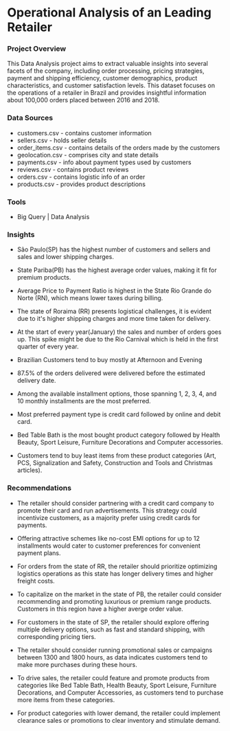 
# Operational Analysis of an Leading Retailer

### Project Overview
This Data Analysis project aims to extract valuable insights into several facets of the company, including order processing, pricing strategies, payment and shipping efficiency, customer demographics, product characteristics, and customer satisfaction levels. This dataset focuses on the operations of a retailer in Brazil and provides insightful information about 100,000 orders placed between 2016 and 2018. 


### Data Sources
- customers.csv - contains customer information
- sellers.csv - holds seller details
- order_items.csv - contains details of the orders made by the customers
- geolocation.csv - comprises city and state details
- payments.csv - info about payment types used by customers
- reviews.csv - contains product reviews
- orders.csv - contains logistic info of an order
- products.csv - provides product descriptions

### Tools
- Big Query | Data Analysis 

### Insights
- São Paulo(SP) has the highest number of customers and sellers and sales and lower shipping charges.

- State Pariba(PB) has the highest average order values, making it fit for premium products.

- Average Price to Payment Ratio is highest in the State Rio Grande do Norte (RN), which means lower taxes during billing.

- The state of Roraima (RR) presents logistical challenges, it is evident due to it's higher shipping charges and more time taken for delivery.

- At the start of every year(January) the sales and number of orders goes up. This spike might be due to the Rio Carnival which is held in the first quarter of every year.

- Brazilian Customers tend to buy mostly at Afternoon and Evening

- 87.5% of the orders delivered were delivered before the estimated delivery date.

- Among the available installment options, those spanning 1, 2, 3, 4, and 10 monthly installments are the most preferred.

- Most preferred payment type is credit card followed by online and debit card.

- Bed Table Bath is the most bought product category followed by Health Beauty, Sport Leisure, Furniture Decorations and Computer accessories.

- Customers tend to buy least items from these product categories (Art, PCS, Signalization and Safety, Construction and Tools and Christmas articles).


### Recommendations

- The retailer should consider partnering with a credit card company to promote their card and run advertisements. This strategy could incentivize customers, as a majority prefer using credit cards for payments. 

- Offering attractive schemes like no-cost EMI options for up to 12 installments would cater to customer preferences for convenient payment plans.

- For orders from the state of RR, the retailer should prioritize optimizing logistics operations as this state has longer delivery times and higher freight costs.

- To capitalize on the market in the state of PB, the retailer could consider recommending and promoting luxurious or premium range products. Customers in this region have a higher averge order value.

- For customers in the state of SP, the retailer should explore offering multiple delivery options, such as fast and standard shipping, with corresponding pricing tiers. 

- The retailer should consider running promotional sales or campaigns between 1300 and 1800 hours, as data indicates customers tend to make more purchases during these hours.

- To drive sales, the retailer could feature and promote products from categories like Bed Table Bath, Health Beauty, Sport Leisure, Furniture Decorations, and Computer Accessories, as customers tend to purchase more items from these categories.

- For product categories with lower demand, the retailer could implement clearance sales or promotions to clear inventory and stimulate demand.
